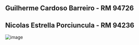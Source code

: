 ## Guilherme Cardoso Barreiro - RM 94726
## Nicolas Estrella Porciuncula - RM 94236

![image](https://github.com/Zilldy/KotlinGs/assets/159389435/54c3322f-137a-491d-9104-8010596f4d22)
